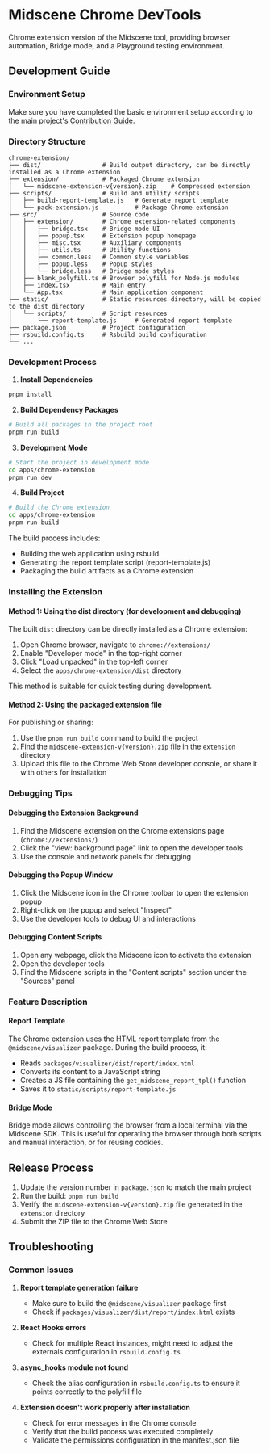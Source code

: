 # Midscene Chrome DevTools

Chrome extension version of the Midscene tool, providing browser automation, Bridge mode, and a Playground testing environment.

## Development Guide

### Environment Setup

Make sure you have completed the basic environment setup according to the main project's [Contribution Guide](../../CONTRIBUTING.md).

### Directory Structure

```
chrome-extension/
├── dist/                 # Build output directory, can be directly installed as a Chrome extension
├── extension/            # Packaged Chrome extension
│   └── midscene-extension-v{version}.zip    # Compressed extension
├── scripts/              # Build and utility scripts
│   ├── build-report-template.js   # Generate report template
│   └── pack-extension.js          # Package Chrome extension
├── src/                  # Source code
│   ├── extension/        # Chrome extension-related components
│   │   ├── bridge.tsx    # Bridge mode UI
│   │   ├── popup.tsx     # Extension popup homepage
│   │   ├── misc.tsx      # Auxiliary components
│   │   ├── utils.ts      # Utility functions
│   │   ├── common.less   # Common style variables
│   │   ├── popup.less    # Popup styles
│   │   └── bridge.less   # Bridge mode styles
│   ├── blank_polyfill.ts # Browser polyfill for Node.js modules
│   ├── index.tsx         # Main entry
│   └── App.tsx           # Main application component
├── static/               # Static resources directory, will be copied to the dist directory
│   └── scripts/          # Script resources
│       └── report-template.js     # Generated report template
├── package.json          # Project configuration
├── rsbuild.config.ts     # Rsbuild build configuration
└── ...
```

### Development Process

1. **Install Dependencies**
```bash
pnpm install
```

2. **Build Dependency Packages**
```bash
# Build all packages in the project root
pnpm run build
```

3. **Development Mode**
```bash
# Start the project in development mode
cd apps/chrome-extension
pnpm run dev
```

4. **Build Project**
```bash
# Build the Chrome extension
cd apps/chrome-extension
pnpm run build
```

The build process includes:
- Building the web application using rsbuild
- Generating the report template script (report-template.js)
- Packaging the build artifacts as a Chrome extension

### Installing the Extension

#### Method 1: Using the dist directory (for development and debugging)

The built `dist` directory can be directly installed as a Chrome extension:
1. Open Chrome browser, navigate to `chrome://extensions/`
2. Enable "Developer mode" in the top-right corner
3. Click "Load unpacked" in the top-left corner
4. Select the `apps/chrome-extension/dist` directory

This method is suitable for quick testing during development.

#### Method 2: Using the packaged extension file

For publishing or sharing:
1. Use the `pnpm run build` command to build the project
2. Find the `midscene-extension-v{version}.zip` file in the `extension` directory
3. Upload this file to the Chrome Web Store developer console, or share it with others for installation

### Debugging Tips

#### Debugging the Extension Background

1. Find the Midscene extension on the Chrome extensions page (`chrome://extensions/`)
2. Click the "view: background page" link to open the developer tools
3. Use the console and network panels for debugging

#### Debugging the Popup Window

1. Click the Midscene icon in the Chrome toolbar to open the extension popup
2. Right-click on the popup and select "Inspect"
3. Use the developer tools to debug UI and interactions

#### Debugging Content Scripts

1. Open any webpage, click the Midscene icon to activate the extension
2. Open the developer tools
3. Find the Midscene scripts in the "Content scripts" section under the "Sources" panel

### Feature Description

#### Report Template

The Chrome extension uses the HTML report template from the `@midscene/visualizer` package. During the build process, it:
- Reads `packages/visualizer/dist/report/index.html`
- Converts its content to a JavaScript string
- Creates a JS file containing the `get_midscene_report_tpl()` function
- Saves it to `static/scripts/report-template.js`

#### Bridge Mode

Bridge mode allows controlling the browser from a local terminal via the Midscene SDK. This is useful for operating the browser through both scripts and manual interaction, or for reusing cookies.

## Release Process

1. Update the version number in `package.json` to match the main project
2. Run the build: `pnpm run build`
3. Verify the `midscene-extension-v{version}.zip` file generated in the `extension` directory
4. Submit the ZIP file to the Chrome Web Store

## Troubleshooting

### Common Issues

1. **Report template generation failure**
   - Make sure to build the `@midscene/visualizer` package first
   - Check if `packages/visualizer/dist/report/index.html` exists

2. **React Hooks errors**
   - Check for multiple React instances, might need to adjust the externals configuration in `rsbuild.config.ts`

3. **async_hooks module not found**
   - Check the alias configuration in `rsbuild.config.ts` to ensure it points correctly to the polyfill file

4. **Extension doesn't work properly after installation**
   - Check for error messages in the Chrome console
   - Verify that the build process was executed completely
   - Validate the permissions configuration in the manifest.json file
